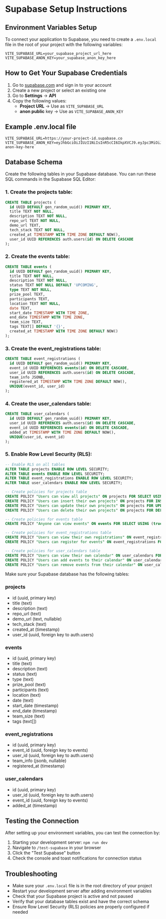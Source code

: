 # Supabase Setup Instructions

## Environment Variables Setup

To connect your application to Supabase, you need to create a `.env.local` file in the root of your project with the following variables:

```env
VITE_SUPABASE_URL=your_supabase_project_url_here
VITE_SUPABASE_ANON_KEY=your_supabase_anon_key_here
```

## How to Get Your Supabase Credentials

1. Go to [supabase.com](https://supabase.com) and sign in to your account
2. Create a new project or select an existing one
3. Go to **Settings** → **API**
4. Copy the following values:
   - **Project URL** → Use as `VITE_SUPABASE_URL`
   - **anon public** key → Use as `VITE_SUPABASE_ANON_KEY`

## Example .env.local file

```env
VITE_SUPABASE_URL=https://your-project-id.supabase.co
VITE_SUPABASE_ANON_KEY=eyJhbGciOiJIUzI1NiIsInR5cCI6IkpXVCJ9.eyJpc3MiOiJzdXBhYmFzZSIsInJlZiI6InlvdXItcHJvamVjdC1pZCIsInJvbGUiOiJhbm9uIiwiaWF0IjoxNjQwOTk1MjAwLCJleHAiOjE5NTYzNTUyMDB9.your-anon-key-here
```

## Database Schema

Create the following tables in your Supabase database. You can run these SQL commands in the Supabase SQL Editor:

### 1. Create the projects table:
```sql
CREATE TABLE projects (
  id UUID DEFAULT gen_random_uuid() PRIMARY KEY,
  title TEXT NOT NULL,
  description TEXT NOT NULL,
  repo_url TEXT NOT NULL,
  demo_url TEXT,
  tech_stack TEXT NOT NULL,
  created_at TIMESTAMP WITH TIME ZONE DEFAULT NOW(),
  user_id UUID REFERENCES auth.users(id) ON DELETE CASCADE
);
```

### 2. Create the events table:
```sql
CREATE TABLE events (
  id UUID DEFAULT gen_random_uuid() PRIMARY KEY,
  title TEXT NOT NULL,
  description TEXT NOT NULL,
  status TEXT NOT NULL DEFAULT 'UPCOMING',
  type TEXT NOT NULL,
  prize_pool TEXT,
  participants TEXT,
  location TEXT NOT NULL,
  date TEXT,
  start_date TIMESTAMP WITH TIME ZONE,
  end_date TIMESTAMP WITH TIME ZONE,
  team_size TEXT,
  tags TEXT[] DEFAULT '{}',
  created_at TIMESTAMP WITH TIME ZONE DEFAULT NOW()
);
```

### 3. Create the event_registrations table:
```sql
CREATE TABLE event_registrations (
  id UUID DEFAULT gen_random_uuid() PRIMARY KEY,
  event_id UUID REFERENCES events(id) ON DELETE CASCADE,
  user_id UUID REFERENCES auth.users(id) ON DELETE CASCADE,
  team_info JSONB,
  registered_at TIMESTAMP WITH TIME ZONE DEFAULT NOW(),
  UNIQUE(event_id, user_id)
);
```

### 4. Create the user_calendars table:
```sql
CREATE TABLE user_calendars (
  id UUID DEFAULT gen_random_uuid() PRIMARY KEY,
  user_id UUID REFERENCES auth.users(id) ON DELETE CASCADE,
  event_id UUID REFERENCES events(id) ON DELETE CASCADE,
  added_at TIMESTAMP WITH TIME ZONE DEFAULT NOW(),
  UNIQUE(user_id, event_id)
);
```

### 5. Enable Row Level Security (RLS):
```sql
-- Enable RLS on all tables
ALTER TABLE projects ENABLE ROW LEVEL SECURITY;
ALTER TABLE events ENABLE ROW LEVEL SECURITY;
ALTER TABLE event_registrations ENABLE ROW LEVEL SECURITY;
ALTER TABLE user_calendars ENABLE ROW LEVEL SECURITY;

-- Create policies for projects table
CREATE POLICY "Users can view all projects" ON projects FOR SELECT USING (true);
CREATE POLICY "Users can insert their own projects" ON projects FOR INSERT WITH CHECK (auth.uid() = user_id);
CREATE POLICY "Users can update their own projects" ON projects FOR UPDATE USING (auth.uid() = user_id);
CREATE POLICY "Users can delete their own projects" ON projects FOR DELETE USING (auth.uid() = user_id);

-- Create policies for events table
CREATE POLICY "Anyone can view events" ON events FOR SELECT USING (true);

-- Create policies for event_registrations table
CREATE POLICY "Users can view their own registrations" ON event_registrations FOR SELECT USING (auth.uid() = user_id);
CREATE POLICY "Users can register for events" ON event_registrations FOR INSERT WITH CHECK (auth.uid() = user_id);

-- Create policies for user_calendars table
CREATE POLICY "Users can view their own calendar" ON user_calendars FOR SELECT USING (auth.uid() = user_id);
CREATE POLICY "Users can add events to their calendar" ON user_calendars FOR INSERT WITH CHECK (auth.uid() = user_id);
CREATE POLICY "Users can remove events from their calendar" ON user_calendars FOR DELETE USING (auth.uid() = user_id);
```

Make sure your Supabase database has the following tables:

### projects
- id (uuid, primary key)
- title (text)
- description (text)
- repo_url (text)
- demo_url (text, nullable)
- tech_stack (text)
- created_at (timestamp)
- user_id (uuid, foreign key to auth.users)

### events
- id (uuid, primary key)
- title (text)
- description (text)
- status (text)
- type (text)
- prize_pool (text)
- participants (text)
- location (text)
- date (text)
- start_date (timestamp)
- end_date (timestamp)
- team_size (text)
- tags (text[])

### event_registrations
- id (uuid, primary key)
- event_id (uuid, foreign key to events)
- user_id (uuid, foreign key to auth.users)
- team_info (jsonb, nullable)
- registered_at (timestamp)

### user_calendars
- id (uuid, primary key)
- user_id (uuid, foreign key to auth.users)
- event_id (uuid, foreign key to events)
- added_at (timestamp)

## Testing the Connection

After setting up your environment variables, you can test the connection by:

1. Starting your development server: `npm run dev`
2. Navigate to `/test-supabase` in your browser
3. Click the "Test Supabase" button
4. Check the console and toast notifications for connection status

## Troubleshooting

- Make sure your `.env.local` file is in the root directory of your project
- Restart your development server after adding environment variables
- Check that your Supabase project is active and not paused
- Verify that your database tables exist and have the correct schema
- Ensure Row Level Security (RLS) policies are properly configured if needed
